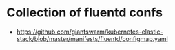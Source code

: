 # Collection of fluentd confs

- https://github.com/giantswarm/kubernetes-elastic-stack/blob/master/manifests/fluentd/configmap.yaml

